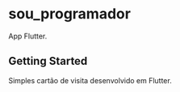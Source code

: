 # sou_programador

App Flutter.

## Getting Started

Simples cartão de visita desenvolvido em Flutter.


